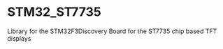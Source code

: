 STM32_ST7735
============

Library for the STM32F3Discovery Board for the ST7735 chip based TFT displays
